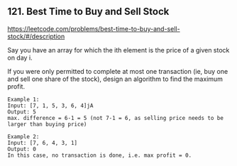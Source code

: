## 121. Best Time to Buy and Sell Stock

https://leetcode.com/problems/best-time-to-buy-and-sell-stock/#/description


Say you have an array for which the ith element is the price of a given stock on day i.

If you were only permitted to complete at most one transaction (ie, buy one and sell one share of the stock), design an algorithm to find the maximum profit.

```
Example 1:
Input: [7, 1, 5, 3, 6, 4]jA
Output: 5
max. difference = 6-1 = 5 (not 7-1 = 6, as selling price needs to be larger than buying price)
```

```
Example 2:
Input: [7, 6, 4, 3, 1]
Output: 0
In this case, no transaction is done, i.e. max profit = 0.
```
